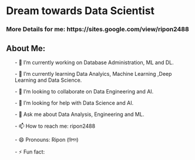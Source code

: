 <h1> Dream towards Data Scientist </h1>
<h3> More Details for me:  https://sites.google.com/view/ripon2488</h3>

<h2> About Me: </h2>
<ul>- 🔭 I’m currently working on Database Administration, ML and DL.</ul>
<ul>- 🌱 I’m currently learning Data Analyics, Machine Learning ,Deep Learning and Data Science.</ul>
<ul>- 👯 I’m looking to collaborate on Data Engineering and AI.</ul>
<ul>- 🤔 I’m looking for help with Data Science and AI.</ul>
<ul>- 💬 Ask me about Data Analysis, Engineering and ML.</ul>
<ul>- 📫 How to reach me: <link href="https://www.linkedin.com/in/ripon2488/ " rel="stylesheet"> ripon2488 </link></ul>
<ul>- 😄 Pronouns: Ripon (রিপন)</ul>
<ul>- ⚡ Fun fact: </ul>

